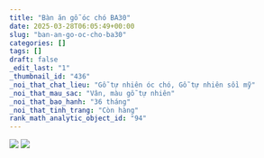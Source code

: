 ```yaml
---
title: "Bàn ăn gỗ óc chó BA30"
date: 2025-03-28T06:05:49+00:00
slug: "ban-an-go-oc-cho-ba30"
categories: []
tags: []
draft: false
_edit_last: "1"
_thumbnail_id: "436"
_noi_that_chat_lieu: "Gỗ tự nhiên óc chó, Gỗ tự nhiên sồi mỹ"
_noi_that_mau_sac: "Vân, màu gỗ tự nhiên"
_noi_that_bao_hanh: "36 tháng"
_noi_that_tinh_trang: "Còn hàng"
rank_math_analytic_object_id: "94"
---
```

![](https://romax.vn/wp-content/uploads/2025/03/ban-an-go-oc-cho-ba30-1-1280x1024.webp) ![](https://romax.vn/wp-content/uploads/2025/03/ban-an-go-oc-cho-ba30-2-1280x1024.webp)